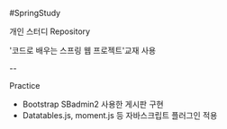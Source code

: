 #SpringStudy


개인 스터디 Repository

'코드로 배우는 스프링 웹 프로젝트'교재 사용

--

Practice  
- Bootstrap SBadmin2 사용한 게시판 구현
- Datatables.js, moment.js 등 자바스크립트 플러그인 적용
